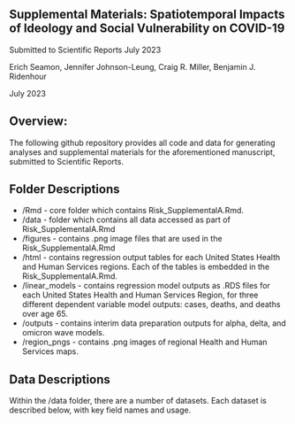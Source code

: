 ## Supplemental Materials: Spatiotemporal Impacts of Ideology and Social Vulnerability on COVID-19

Submitted to Scientific Reports July 2023

Erich Seamon, Jennifer Johnson-Leung, Craig R. Miller, Benjamin J. Ridenhour

July 2023

## Overview:

The following github repository provides all code and data for generating analyses and supplemental materials for the aforementioned manuscript, submitted to Scientific Reports. 

## Folder Descriptions

- /Rmd  -  core folder which contains Risk_SupplementalA.Rmd.
- /data  - folder which contains all data accessed as part of Risk_SupplementalA.Rmd
- /figures - contains .png image files that are used in the Risk_SupplementalA.Rmd
- /html - contains regression output tables for each United States Health and Human Services regions.  Each of the tables is embedded in the Risk_SupplementalA.Rmd.
- /linear_models - contains regression model outputs as .RDS files for each United States Health and Human Services Region, for three different dependent variable model outputs: cases, deaths, and deaths over age 65.
- /outputs - contains interim data preparation outputs for alpha, delta, and omicron wave models.
- /region_pngs - contains .png images of regional Health and Human Services maps.


## Data Descriptions

Within the /data folder, there are a number of datasets.  Each dataset is described below, with key field names and usage.

